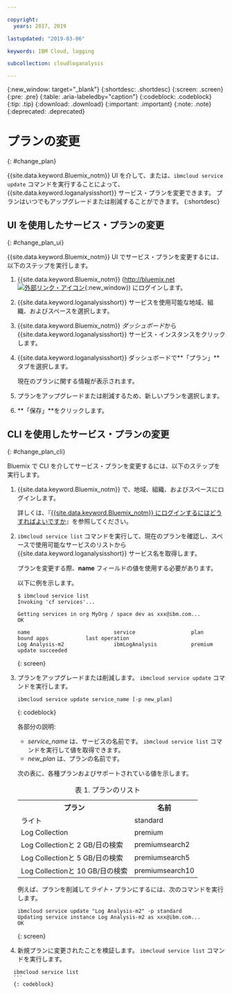 ```yaml
---

copyright:
  years: 2017, 2019

lastupdated: "2019-03-06"

keywords: IBM Cloud, logging

subcollection: cloudloganalysis

---
```


{:new_window: target="_blank"}
{:shortdesc: .shortdesc}
{:screen: .screen}
{:pre: .pre}
{:table: .aria-labeledby="caption"}
{:codeblock: .codeblock}
{:tip: .tip}
{:download: .download}
{:important: .important}
{:note: .note}
{:deprecated: .deprecated}


# プランの変更
{: #change_plan}

{{site.data.keyword.Bluemix_notm}} UI を介して、または、`ibmcloud service update` コマンドを実行することによって、{{site.data.keyword.loganalysisshort}} サービス・プランを変更できます。 プランはいつでもアップグレードまたは削減することができます。
{:shortdesc}

## UI を使用したサービス・プランの変更
{: #change_plan_ui}

{{site.data.keyword.Bluemix_notm}} UI でサービス・プランを変更するには、以下のステップを実行します。

1. {{site.data.keyword.Bluemix_notm}} ([http://bluemix.net ![外部リンク・アイコン](../../../icons/launch-glyph.svg "外部リンク・アイコン")](http://bluemix.net){:new_window}) にログインします。 

2. {{site.data.keyword.loganalysisshort}} サービスを使用可能な地域、組織、およびスペースを選択します。  

3. {{site.data.keyword.Bluemix_notm}} *ダッシュボード*から {{site.data.keyword.loganalysisshort}} サービス・インスタンスをクリックします。 
    
4. {{site.data.keyword.loganalysisshort}} ダッシュボードで**「プラン」**タブを選択します。

    現在のプランに関する情報が表示されます。
	
5. プランをアップグレードまたは削減するため、新しいプランを選択します。 

6. **「保存」**をクリックします。




## CLI を使用したサービス・プランの変更
{: #change_plan_cli}

Bluemix で CLI を介してサービス・プランを変更するには、以下のステップを実行します。

1. {{site.data.keyword.Bluemix_notm}} で、地域、組織、およびスペースにログインします。 

    詳しくは、『[{{site.data.keyword.Bluemix_notm}} にログインするにはどうすればよいですか](/docs/services/CloudLogAnalysis/qa?topic=cloudloganalysis-cli_qa#login)』を参照してください。
	
2. `ibmcloud service list` コマンドを実行して、現在のプランを確認し、スペースで使用可能なサービスのリストから {{site.data.keyword.loganalysisshort}} サービス名を取得します。 

    プランを変更する際、**name** フィールドの値を使用する必要があります。 

    以下に例を示します。
	
	```
	$ ibmcloud service list
    Invoking 'cf services'...

    Getting services in org MyOrg / space dev as xxx@ibm.com...
    OK

    name                           service                  plan             bound apps            last operation
    Log Analysis-m2                ibmLogAnalysis           premium                                update succeeded
    ```
	{: screen}
    
3. プランをアップグレードまたは削減します。 `ibmcloud service update` コマンドを実行します。
    
	```
	ibmcloud service update service_name [-p new_plan]
	```
	{: codeblock}
	
	各部分の説明: 
	
	* *service_name* は、サービスの名前です。 `ibmcloud service list` コマンドを実行して値を取得できます。
	* *new_plan* は、プランの名前です。
	
	次の表に、各種プランおよびサポートされている値を示します。
	
	<table>
	  <caption>表 1. プランのリスト</caption>
	  <tr>
	    <th>プラン</th>
	    <th>名前</th>
	  </tr>
	  <tr>
	    <td>ライト</td>
	    <td>standard</td>
	  </tr>
	  <tr>
	    <td>Log Collection</td>
	    <td>premium</td>
	  </tr>
	  <tr>
	    <td>Log Collectionと 2 GB/日の検索</td>
	    <td>premiumsearch2</td>
	  </tr>
	  <tr>
	    <td>Log Collectionと 5 GB/日の検索</td>
	    <td>premiumsearch5</td>
	  </tr>
	  <tr>
	    <td>Log Collectionと 10 GB/日の検索</td>
	    <td>premiumsearch10</td>
	  </tr>
	</table>
	
	例えば、プランを削減して*ライト*・プランにするには、次のコマンドを実行します。
	
	```
	ibmcloud service update "Log Analysis-m2" -p standard
    Updating service instance Log Analysis-m2 as xxx@ibm.com...
    OK
	```
	{: screen}

4. 新規プランに変更されたことを検証します。 `ibmcloud service list` コマンドを実行します。

  ```
	ibmcloud service list
	```
	{: codeblock}






